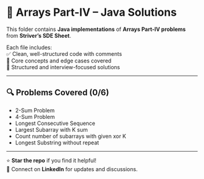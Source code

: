 # 📁 Arrays Part-IV – Java Solutions

This folder contains **Java implementations** of **Arrays Part-IV problems** from **Striver’s SDE Sheet**.

Each file includes:  
✅ Clean, well-structured code with comments  
🧠 Core concepts and edge cases covered  
📌 Structured and interview-focused solutions  

---

## 🔍 Problems Covered (0/6)  
- 2-Sum Problem 
- 4-Sum Problem
- Longest Consecutive Sequence
- Largest Subarray with K sum 
- Count number of subarrays with given xor K
- Longest Substring  without repeat 

---

⭐ **Star the repo** if you find it helpful!  
💬 Connect on **LinkedIn** for updates and discussions.

